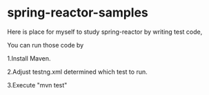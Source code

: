 # spring-reactor-samples
Here is place for myself to study spring-reactor by writing test code,

You can run those code by

1.Install Maven.

2.Adjust testng.xml determined which test to run.

3.Execute "mvn test" 
